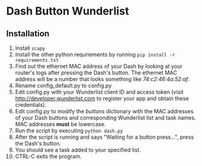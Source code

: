 # Dash Button Wunderlist
## Installation
1. Install `scapy`
2. Install the other python requriements by running `pip install -r requirements.txt`
3. Find out the ethernet MAC address of your Dash by looking at your router's logs after pressing the Dash's button.  The ethernet MAC address will be a number that looks something like _74:c2:46:4a:52:af_.
4. Rename config_default.py to config.py
5. Edit config.py with your Wunderlist client ID and access token (visit http://developer.wunderlist.com to register your app and obtain these credentials).
6. Edit config.py to modify the _buttons_ dictionary with the MAC addresses of your Dash buttons and corresponding Wunderlist list and task names.  MAC addresses **must** be lowercase.
7. Run the script by executing `python dash.py`
8. After the script is running and says "Waiting for a button press...", press the Dash's button.
9. You should see a task added to your specified list.
10. CTRL-C exits the program.
